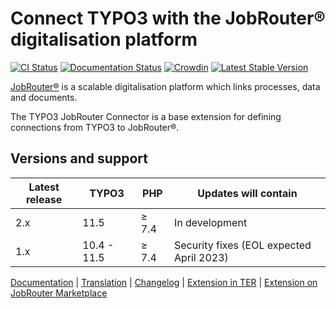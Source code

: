 # Connect TYPO3 with the JobRouter® digitalisation platform

[![CI Status](https://github.com/brotkrueml/typo3-jobrouter-connector/workflows/CI/badge.svg?branch=main)](https://github.com/brotkrueml/typo3-jobrouter-connector/actions?query=workflow%3ACI)
[![Documentation Status](https://readthedocs.org/projects/typo3-jobrouter-connector/badge/?version=latest)](https://typo3-jobrouter.readthedocs.io/projects/connector/)
[![Crowdin](https://badges.crowdin.net/typo3-extension-jobrouterconne/localized.svg)](https://crowdin.com/project/typo3-extension-jobrouterconne)
[![Latest Stable Version](https://img.shields.io/packagist/v/brotkrueml/typo3-jobrouter-connector.svg?label=stable)](https://packagist.org/packages/brotkrueml/typo3-jobrouter-connector)

[JobRouter®](https://www.jobrouter.com/) is a scalable digitalisation
platform which links processes, data and documents.

The TYPO3 JobRouter Connector is a base extension for defining
connections from TYPO3 to JobRouter®.

## Versions and support

| Latest release | TYPO3       | PHP   | Updates will contain                     |
|----------------|-------------|-------|------------------------------------------|
| 2.x            | 11.5        | ≥ 7.4 | In development                           |
| 1.x            | 10.4 - 11.5 | ≥ 7.4 | Security fixes (EOL expected April 2023) |

[Documentation](https://typo3-jobrouter.readthedocs.io/projects/connector/) |
[Translation](https://crowdin.com/project/typo3-extension-jobrouterconne) |
[Changelog](https://github.com/brotkrueml/typo3-jobrouter-connector/blob/main/CHANGELOG.md) |
[Extension in TER](https://extensions.typo3.org/extension/jobrouter_connector/) |
[Extension on JobRouter Marketplace](https://marketplace.jobrouter.com/en/product/typo3-jobrouter-connector/)
